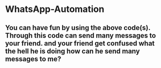 # WhatsApp-Automation

## You can have fun by using the above code(s). Through this code can send many messages to your friend. and your friend get confused what the hell he is doing how can he send many messages to me?
